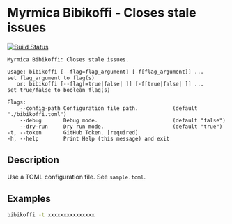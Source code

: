# Myrmica Bibikoffi - Closes stale issues

[![Build Status](https://travis-ci.org/containous/bibikoffi.svg?branch=master)](https://travis-ci.org/containous/bibikoffi)

```shell
Myrmica Bibikoffi: Closes stale issues.

Usage: bibikoffi [--flag=flag_argument] [-f[flag_argument]] ...     set flag_argument to flag(s)
   or: bibikoffi [--flag[=true|false| ]] [-f[true|false| ]] ...     set true/false to boolean flag(s)

Flags:
    --config-path Configuration file path.           (default "./bibikoffi.toml")
    --debug       Debug mode.                        (default "false")
    --dry-run     Dry run mode.                      (default "true")
-t, --token       GitHub Token. [required]           
-h, --help        Print Help (this message) and exit
```

## Description

Use a TOML configuration file. See `sample.toml`.

## Examples

```bash
bibikoffi -t xxxxxxxxxxxxxxx
```

